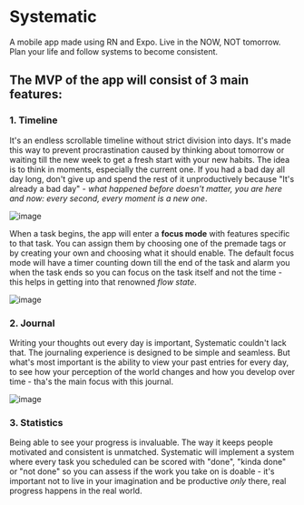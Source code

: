 # Systematic
A mobile app made using RN and Expo. Live in the NOW, NOT tomorrow. Plan your life and follow systems to become consistent.

## The MVP of the app will consist of 3 main features:

### 1. Timeline
It's an endless scrollable timeline without strict division into days. It's made this way to prevent procrastination caused by thinking about tomorrow or waiting till the new week to get a fresh start with your new habits. The idea is to think in moments, especially the current one. If you had a bad day all day long, don't give up and spend the rest of it unproductively because "It's already a bad day" - *what happened before doesn't matter, you are here and now: every second, every moment is a new one*.

![image](https://github.com/user-attachments/assets/5ea5732f-d92a-4c97-a004-e0725570bb5c)

When a task begins, the app will enter a **focus mode** with features specific to that task. You can assign them by choosing one of the premade tags or by creating your own and choosing what it should enable. The default focus mode will have a timer counting down till the end of the task and alarm you when the task ends so you can focus on the task itself and not the time - this helps in getting into that renowned *flow state*.

![image](https://github.com/user-attachments/assets/79b8912d-7f82-45dc-9421-053af8b3d7a6)

### 2. Journal
Writing your thoughts out every day is important, Systematic couldn't lack that. The journaling experience is designed to be simple and seamless. But what's most important is the ability to view your past entries for every day, to see how your perception of the world changes and how you develop over time - tha's the main focus with this journal.

![image](https://github.com/user-attachments/assets/d80a130a-550e-4d75-bfa1-be75588955ac)

### 3. Statistics
Being able to see your progress is invaluable. The way it keeps people motivated and consistent is unmatched. Systematic will implement a system where every task you scheduled can be scored with "done", "kinda done" or "not done" so you can assess if the work you take on is doable - it's important not to live in your imagination and be productive *only* there, real progress happens in the real world.
